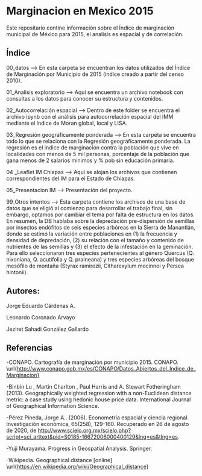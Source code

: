 # Marginacion en Mexico 2015
Este repositario contine información sobre el Índice de marginación municipal de México para 2015, el analisis es espacial y de correlación.





## Índice
00_datos --> En esta carpeta se encuentran los datos utilizados del Índice de Marginación por Municipio de 2015 (índice creado a partir del censo 2010).

01_Analisis exploratorio --> Aquí se encuentra un archivo notebook con consultas a los datos para conocer su estructura y contenidos.

02_Autocorrelación espacial --> Dentro de este folder se encuentra el archivo ipynb con el análisis para autocorrelación espacial del IMM mediante el índice de Moran global, local y LISA.

03_Regresión geográficamente ponderada -->  En esta carpeta se encuentra todo lo que se relaciona con la Regresión geográficamente ponderada. La regresión es el indice de marginación contra la población que vive en localidades con menos de 5 mil personas, porcentaje de la población que gana menos de 2 salarios minimos y % pob sin educación primaria.

04 _Leaflet IM Chiapas --> Aquí se alojan los archivos que contienen correspondientes del IM para el Estado de Chiapas.

05_Presentacion IM --> Presentación del proyecto.

99_Otros intentos --> Esta carpeta contiene los archivos de una base de datos que se eligió al comienzo para desarrollar el trabajo final, sin embargo, optamos por cambiar el tema por falta de estructura en los datos. En resumen, la DB hablaba sobre la depredación pre-dispersión de semillas por insectos endófitos de seis especies arbóreas en la Sierra de Manantlán, donde se estimó la variación entre poblaciones en (1) la frecuencia y densidad de depredación, (2) su relación con el tamaño y contenido de nutrientes de las semillas y (3) el efecto de la infestación en la geminación. Para ello seleccionaron tres especies pertenecientes al género Quercus (Q. nixoniana, Q. acutifolia y Q. praineana) y tres especies arbóreas del bosque mesófilo de montaña (Styrax ramirezii, Citharexylum mocinnoi y Persea hintonii).


## Autores:

Jorge Eduardo Cárdenas A.

Leonardo Coronado Arvayo

Jeziret Sahadi González Gallardo


## Referencias

-CONAPO. Cartografía de marginación por municipio 2015. CONAPO. \url{http://www.conapo.gob.mx/es/CONAPO/Datos_Abiertos_del_Indice_de_Marginacion}

-Binbin Lu , Martin Charlton , Paul Harris and A. Stewart Fotheringham (2013). Geographically weighted regression with a non-Euclidean distance metric: a case study using hedonic house price data. International Journal of Geographical Information Science.

-Pérez Pineda, Jorge A.. (2006). Econometría espacial y ciencia regional. Investigación económica, 65(258), 129-160. Recuperado en 26 de agosto de 2020, de http://www.scielo.org.mx/scielo.php?script=sci_arttext&pid=S0185-16672006000400129&lng=es&tlng=es.

-Yuji Murayama. Progress in Geospatial Analysis. Springer.

-Wikipedia. Geographical distance [online] \url{https://en.wikipedia.org/wiki/Geographical_distance}

